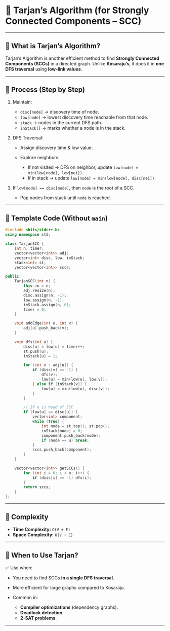 
# 📌 Tarjan’s Algorithm (for Strongly Connected Components – SCC)

---

## 🔹 What is Tarjan’s Algorithm?

Tarjan’s Algorithm is another efficient method to find **Strongly Connected Components (SCCs)** in a directed graph.
Unlike **Kosaraju’s**, it does it in **one DFS traversal** using **low-link values**.

---

## 🔹 Process (Step by Step)

1. Maintain:

   * `disc[node]` → discovery time of node.
   * `low[node]` → lowest discovery time reachable from that node.
   * `stack` → nodes in the current DFS path.
   * `inStack[]` → marks whether a node is in the stack.

2. DFS Traversal:

   * Assign discovery time & low value.
   * Explore neighbors:

     * If not visited → DFS on neighbor, update `low[node] = min(low[node], low[nei])`.
     * If in stack → update `low[node] = min(low[node], disc[nei])`.

3. If `low[node] == disc[node]`, then `node` is the root of a SCC.

   * Pop nodes from stack until `node` is reached.

---

## 🔹 Template Code (Without `main`)

```cpp
#include <bits/stdc++.h>
using namespace std;

class TarjanSCC {
    int n, timer;
    vector<vector<int>> adj;
    vector<int> disc, low, inStack;
    stack<int> st;
    vector<vector<int>> sccs;

public:
    TarjanSCC(int n) {
        this->n = n;
        adj.resize(n);
        disc.assign(n, -1);
        low.assign(n, -1);
        inStack.assign(n, 0);
        timer = 0;
    }

    void addEdge(int u, int v) {
        adj[u].push_back(v);
    }

    void dfs(int u) {
        disc[u] = low[u] = timer++;
        st.push(u);
        inStack[u] = 1;

        for (int v : adj[u]) {
            if (disc[v] == -1) {
                dfs(v);
                low[u] = min(low[u], low[v]);
            } else if (inStack[v]) {
                low[u] = min(low[u], disc[v]);
            }
        }

        // If u is head of SCC
        if (low[u] == disc[u]) {
            vector<int> component;
            while (true) {
                int node = st.top(); st.pop();
                inStack[node] = 0;
                component.push_back(node);
                if (node == u) break;
            }
            sccs.push_back(component);
        }
    }

    vector<vector<int>> getSCCs() {
        for (int i = 0; i < n; i++) {
            if (disc[i] == -1) dfs(i);
        }
        return sccs;
    }
};
```

---

## 🔹 Complexity

* **Time Complexity:** `O(V + E)`
* **Space Complexity:** `O(V + E)`

---

## 🔹 When to Use Tarjan?

✅ Use when:

* You need to find SCCs **in a single DFS traversal**.
* More efficient for large graphs compared to Kosaraju.
* Common in:

  * **Compiler optimizations** (dependency graphs).
  * **Deadlock detection**.
  * **2-SAT problems**.

---
